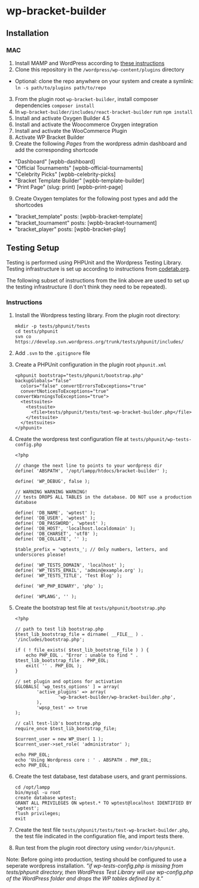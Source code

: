 # wp-bracket-builder

## Installation

### MAC
1. Install MAMP and WordPress according to [these instructions](https://codex.wordpress.org/Installing_WordPress_Locally_on_Your_Mac_With_MAMP)
2. Clone this repository in the `/wordpress/wp-content/plugins` directory
  - Optional: clone the repo anywhere on your system and create a symlink: `ln -s path/to/plugins path/to/repo`
3. From the plugin root `wp-bracket-builder`, install composer dependencies `composer install`
4. In `wp-bracket-builder/includes/react-bracket-builder` run `npm install`
5. Install and activate Oxygen Builder 4.5
6. Install and activate the Woocommerce Oxygen integration
7. Install and activate the WooCommerce Plugin
7. Activate WP Bracket Builder
8. Create the following _Pages_ from the wordpress admin dashboard and add the corresponding shortcode
- "Dashboard" [wpbb-dashboard]
- "Official Tournaments" [wpbb-official-tournaments]
- "Celebrity Picks" [wpbb-celebrity-picks]
- "Bracket Template Builder" [wpbb-template-builder]
- "Print Page" (slug: print) [wpbb-print-page]
9. Create Oxygen templates for the following post types and add the shortcodes
- "bracket_template" posts: [wpbb-bracket-template]
- "bracket_tournament" posts: [wpbb-bracket-tournament]
- "bracket_player" posts: [wpbb-bracket-play]


## Testing Setup
Testing is performed using PHPUnit and the Wordpress Testing Library. Testing infrastructure is set up according to instructions from [codetab.org](https://www.codetab.org/tutorial/wordpress-plugin-development/unit-test/plugin-unit-testing/).

The following subset of instructions from the link above are used to set up the testing infrastructure (I don't think they need to be repeated).

### Instructions
1. Install the Wordpress testing library. From the plugin root directory:
    ```
    mkdir -p tests/phpunit/tests
    cd tests/phpunit
    svn co https://develop.svn.wordpress.org/trunk/tests/phpunit/includes/
    ```

2. Add `.svn` to the `.gitignore` file
3. Create a PHPUnit configuration in the plugin root `phpunit.xml`
    ```
    <phpunit bootstrap="tests/phpunit/bootstrap.php" backupGlobals="false"
      colors="false" convertErrorsToExceptions="true"
      convertNoticesToExceptions="true" convertWarningsToExceptions="true">
      <testsuites>
        <testsuite>
          <file>tests/phpunit/tests/test-wp-bracket-builder.php</file>
        </testsuite>
      </testsuites>
    </phpunit>
    ```
4. Create the wordpress test configuration file at `tests/phpunit/wp-tests-config.php`
    ```
    <?php

    // change the next line to points to your wordpress dir
    define( 'ABSPATH', '/opt/lampp/htdocs/bracket-builder' );

    define( 'WP_DEBUG', false );

    // WARNING WARNING WARNING!
    // tests DROPS ALL TABLES in the database. DO NOT use a production database

    define( 'DB_NAME', 'wptest' );
    define( 'DB_USER', 'wptest' );
    define( 'DB_PASSWORD', 'wptest' );
    define( 'DB_HOST', 'localhost.localdomain' );
    define( 'DB_CHARSET', 'utf8' );
    define( 'DB_COLLATE', '' );

    $table_prefix = 'wptests_'; // Only numbers, letters, and underscores please!

    define( 'WP_TESTS_DOMAIN', 'localhost' );
    define( 'WP_TESTS_EMAIL', 'admin@example.org' );
    define( 'WP_TESTS_TITLE', 'Test Blog' );

    define( 'WP_PHP_BINARY', 'php' );

    define( 'WPLANG', '' );
    ```
5. Create the bootstrap test file at `tests/phpunit/bootstrap.php`
    ```
    <?php

    // path to test lib bootstrap.php
    $test_lib_bootstrap_file = dirname( __FILE__ ) . '/includes/bootstrap.php';

    if ( ! file_exists( $test_lib_bootstrap_file ) ) {
        echo PHP_EOL . "Error : unable to find " . $test_lib_bootstrap_file . PHP_EOL;
        exit( '' . PHP_EOL );
    }

    // set plugin and options for activation
    $GLOBALS[ 'wp_tests_options' ] = array(
            'active_plugins' => array(
                    'wp-bracket-builder/wp-bracket-builder.php',
            ),
            'wpsp_test' => true
    );

    // call test-lib's bootstrap.php
    require_once $test_lib_bootstrap_file;

    $current_user = new WP_User( 1 );
    $current_user->set_role( 'administrator' );

    echo PHP_EOL;
    echo 'Using Wordpress core : ' . ABSPATH . PHP_EOL;
    echo PHP_EOL;
    ```

6. Create the test database, test database users, and grant permissions.
    ```
    cd /opt/lampp
    bin/mysql -u root
    create database wptest;
    GRANT ALL PRIVILEGES ON wptest.* TO wptest@localhost IDENTIFIED BY 'wptest';
    flush privileges;
    exit
    ```
7. Create the test file `tests/phpunit/tests/test-wp-bracket-builder.php`, the test file indicated in the configuration file, and import tests there.

9. Run test from the plugin root directory using `vendor/bin/phpunit`.

Note: Before going into production, testing should be configured to use a seperate wordpress installation. _"if wp-tests-config.php is missing from tests/phpunit directory, then WordPress Test Library will use wp-config.php of the WordPress folder and drops the WP tables defined by it."_
